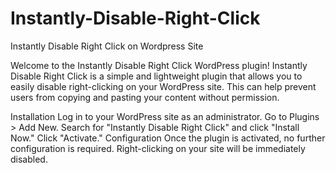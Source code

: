 # Instantly-Disable-Right-Click
Instantly Disable Right Click on Wordpress Site

Welcome to the Instantly Disable Right Click WordPress plugin!
Instantly Disable Right Click is a simple and lightweight plugin that allows you to easily disable right-clicking on your WordPress site. This can help prevent users from copying and pasting your content without permission.

Installation
Log in to your WordPress site as an administrator.
Go to Plugins > Add New.
Search for "Instantly Disable Right Click" and click "Install Now."
Click "Activate."
Configuration
Once the plugin is activated, no further configuration is required. Right-clicking on your site will be immediately disabled.
